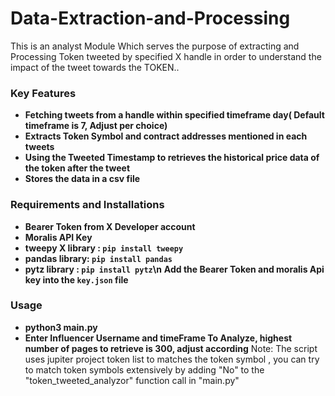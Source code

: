 # Data-Extraction-and-Processing
This is an analyst Module Which serves the purpose of extracting  and Processing Token tweeted by specified X handle in order to  understand the impact of the tweet towards  the TOKEN..  

### Key Features
- **Fetching tweets from a handle within specified timeframe day( Default timeframe  is 7, Adjust per choice)**
- **Extracts Token Symbol and contract addresses mentioned in each tweets**
- **Using  the Tweeted Timestamp to retrieves the historical price data of the token after the  tweet**
- **Stores the data in a csv file**


### Requirements and Installations
- **Bearer Token from X Developer account**
- **Moralis API Key**
- **tweepy X library : ```pip install tweepy```**
- **pandas library: ```pip install pandas```**
- **pytz library : ```pip install pytz```\n**
**Add the Bearer Token and moralis Api key into the ```key.json``` file** 


### Usage
- **python3 main.py**
- **Enter Influencer Username  and timeFrame To Analyze, highest number of pages to retrieve is 300, adjust according**
  Note: The script uses jupiter project token list to matches the token symbol , you can try to match token symbols extensively by adding "No" to the "token_tweeted_analyzor" function call in "main.py"
  
